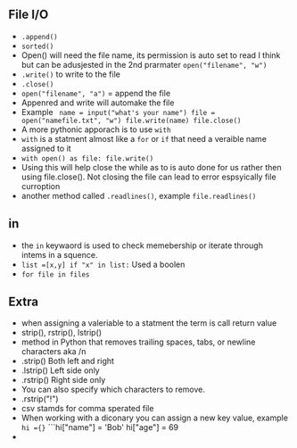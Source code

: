 ## File I/O

* ```.append()```
* ```sorted()```
* Open() will need the file name, its permission is auto set to read I think but can be adusjested in the 2nd prarmater ```open("filename", "w")```
* ```.write()``` to write to the file
* ```.close()```
* ```open("filename", "a")``` = append the file
* Appenred and write will automake the file
* Example ``` name = input("what's your name") file = open("namefile.txt", "w") file.write(name) file.close()```
* A more pythonic apporach is to use ```with```
* ```with``` is a statment almost like a ```for``` or ```if``` that need a veraible name assigned to it
* ```with open() as file: file.write()```
*  Using this will help close the while as to is auto done for us rather then using file.close(). Not closing the file can lead to error espsyically file curroption
* another method called ```.readlines()```, example ```file.readlines()```


## in
* the ```in``` keywaord is used to check memebership or iterate through intems in a squence.
* ```list =[x,y] if "x" in list:``` Used a boolen
*  ```for file in files```


## Extra
* when assigning a valeriable to a statment the term is call return value
* strip(), rstrip(), lstrip()
* method in Python that removes trailing spaces, tabs, or newline characters aka /n
* .strip()	Both left and right
* .lstrip()	Left side only
* .rstrip()	Right side only
* You can also specify which characters to remove.
* .rstrip("!")
* csv stamds for comma sperated file
* When working with a diconary you can assign a new key value, example ```hi ={}``` ```hi["name"] = 'Bob' hi["age"] = 69
* 
